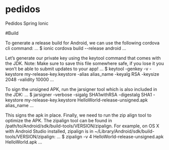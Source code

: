 # pedidos
Pedidos Spring Ionic

#Build

To generate a release build for Android, we can use the following cordova cli command:
...
$ ionic cordova build --release android
...

Let’s generate our private key using the keytool command that comes with the JDK.
Note: Make sure to save this file somewhere safe, if you lose it you won’t be able to submit updates to your app!
...
$ keytool -genkey -v -keystore my-release-key.keystore -alias alias_name -keyalg RSA -keysize 2048 -validity 10000
...

To sign the unsigned APK, run the jarsigner tool which is also included in the JDK:
...
$ jarsigner -verbose -sigalg SHA1withRSA -digestalg SHA1 -keystore my-release-key.keystore HelloWorld-release-unsigned.apk alias_name
...

This signs the apk in place. Finally, we need to run the zip align tool to optimize the APK. The zipalign tool can be found in /path/to/Android/sdk/build-tools/VERSION/zipalign. For example, on OS X with Android Studio installed, zipalign is in ~/Library/Android/sdk/build-tools/VERSION/zipalign:
...
$ zipalign -v 4 HelloWorld-release-unsigned.apk HelloWorld.apk
...
